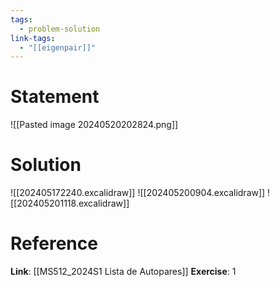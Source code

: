 ```yaml
---
tags:
  - problem-solution
link-tags:
  - "[[eigenpair]]"
---
```

# Statement
![[Pasted image 20240520202824.png]]

# Solution
![[202405172240.excalidraw]]
![[202405200904.excalidraw]]
![[202405201118.excalidraw]]
# Reference
**Link**: [[MS512_2024S1 Lista de Autopares]]
**Exercise**: 1
